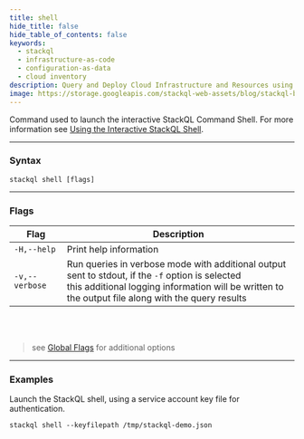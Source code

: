 ```yaml
---
title: shell
hide_title: false
hide_table_of_contents: false
keywords:
  - stackql
  - infrastructure-as-code
  - configuration-as-data
  - cloud inventory
description: Query and Deploy Cloud Infrastructure and Resources using SQL
image: https://storage.googleapis.com/stackql-web-assets/blog/stackql-blog-post-featured-image.png
---
```


Command used to launch the interactive StackQL Command Shell.  For more information see [Using the Interactive StackQL Shell](/docs/getting-started/using-stackql#using-the-stackql-interactive-shell).

* * * 

### Syntax

`stackql shell [flags]`

* * *

### Flags

| Flag | Description |
|--|--|
|`-H,--help`|Print help information|
|`-v,--verbose`|Run queries in verbose mode with additional output sent to stdout, if the `-f` option is selected<br/>this additional logging information will be written to the output file along with the query results|
&nbsp;  
&nbsp;  
> see [Global Flags](/docs/command-line-usage/global-flags) for additional options

* * *

### Examples

Launch the StackQL shell, using a service account key file for authentication.
```shell
stackql shell --keyfilepath /tmp/stackql-demo.json
```